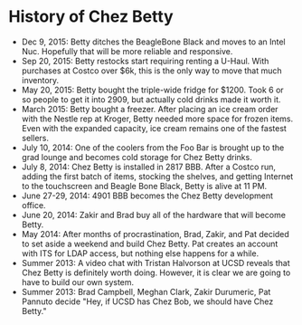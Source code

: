 History of Chez Betty
=====================

- Dec 9, 2015: Betty ditches the BeagleBone Black and moves to an Intel
Nuc. Hopefully that will be more reliable and responsive.
- Sep 20, 2015: Betty restocks start requiring renting a U-Haul. With purchases at
Costco over $6k, this is the only way to move that much inventory.
- May 20, 2015: Betty bought the triple-wide fridge for $1200. Took 6 or so people
to get it into 2909, but actually cold drinks made it worth it.
- March 2015: Betty bought a freezer. After placing an ice cream order
with the Nestle rep at Kroger, Betty needed more space for frozen items.
Even with the expanded capacity, ice cream remains one of the fastest
sellers.
- July 10, 2014: One of the coolers from the Foo Bar is brought up to the
grad lounge and becomes cold storage for Chez Betty drinks.
- July 8, 2014: Chez Betty is installed in 2817 BBB. After a Costco run, adding
the first batch of items, stocking the shelves, and getting Internet to
the touchscreen and Beagle Bone Black, Betty is alive at 11 PM.
- June 27-29, 2014: 4901 BBB becomes the Chez Betty development office.
- June 20, 2014: Zakir and Brad buy all of the hardware that will become Betty.
- May 2014: After months of procrastination, Brad, Zakir, and Pat decided to set
aside a weekend and build Chez Betty. Pat creates an account with ITS for LDAP
access, but nothing else happens for a while.
- Summer 2013: A video chat with Tristan Halvorson at UCSD reveals that Chez
Betty is definitely worth doing. However, it is clear we are going to have to
build our own system.
- Summer 2013: Brad Campbell, Meghan Clark, Zakir Durumeric, Pat Pannuto decide
"Hey, if UCSD has Chez Bob, we should have Chez Betty."
